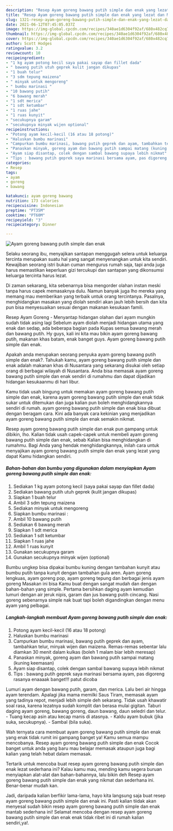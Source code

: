 ```yaml
---
description: "Resep Ayam goreng bawang putih simple dan enak yang lezat dan Mudah Dibuat"
title: "Resep Ayam goreng bawang putih simple dan enak yang lezat dan Mudah Dibuat"
slug: 1321-resep-ayam-goreng-bawang-putih-simple-dan-enak-yang-lezat-dan-mudah-dibuat
date: 2021-06-12T07:45:05.037Z
image: https://img-global.cpcdn.com/recipes/340ae1d6304f92af/680x482cq70/ayam-goreng-bawang-putih-simple-dan-enak-foto-resep-utama.jpg
thumbnail: https://img-global.cpcdn.com/recipes/340ae1d6304f92af/680x482cq70/ayam-goreng-bawang-putih-simple-dan-enak-foto-resep-utama.jpg
cover: https://img-global.cpcdn.com/recipes/340ae1d6304f92af/680x482cq70/ayam-goreng-bawang-putih-simple-dan-enak-foto-resep-utama.jpg
author: Scott Hodges
ratingvalue: 3.2
reviewcount: 10
recipeingredient:
- "1 kg ayam potong kecil saya pakai sayap dan fillet dada"
- " bawang putih utuh geprek kulit jangan dikupas"
- "1 buah telur"
- "3 sdm tepung maizena"
- " minyak untuk mengoreng"
- " bumbu marinasi "
- "10 bawang putih"
- "6 bawang merah"
- "1 sdt merica"
- "1 sdt ketumbar"
- "1 ruas jahe"
- "1 ruas kunyit"
- "secukupnya garam"
- "secukupnya minyak wijen optional"
recipeinstructions:
- "Potong ayam kecil-kecil (16 atau 18 potong)"
- "Haluskan bumbu marinasi"
- "Campurkan bumbu marinasi, bawang putih geprek dan ayam, tambahkan telur, minyak wijen dan maizena. Remas-remas sebentar lalu diamkan 30 menit dalam kulkas (boleh 1 malam biar lebih meresap)"
- "Panaskan minyak, goreng ayam dan bawang putih sampai matang (kuning keemasan)"
- "Ayam siap disantap, colek dengan sambal bawang supaya lebih nikmat"
- "Tips : bawang putih geprek saya marinasi bersama ayam, pas digoreng rasanya enaaaak banget!!! patut dicoba"
categories:
- Resep
tags:
- ayam
- goreng
- bawang

katakunci: ayam goreng bawang 
nutrition: 173 calories
recipecuisine: Indonesian
preptime: "PT35M"
cooktime: "PT60M"
recipeyield: "3"
recipecategory: Dinner

---
```



![Ayam goreng bawang putih simple dan enak](https://img-global.cpcdn.com/recipes/340ae1d6304f92af/680x482cq70/ayam-goreng-bawang-putih-simple-dan-enak-foto-resep-utama.jpg)

Selaku seorang ibu, menyajikan santapan menggugah selera untuk keluarga tercinta merupakan suatu hal yang sangat menyenangkan untuk kita sendiri. Kewajiban seorang istri bukan cuman mengurus rumah saja, tapi anda juga harus memastikan keperluan gizi tercukupi dan santapan yang dikonsumsi keluarga tercinta harus lezat.

Di zaman  sekarang, kita sebenarnya bisa mengorder olahan instan meski tanpa harus capek memasaknya dulu. Namun banyak juga lho mereka yang memang mau memberikan yang terbaik untuk orang tercintanya. Pasalnya, menghidangkan masakan yang diolah sendiri akan jauh lebih bersih dan kita pun bisa menyesuaikan sesuai dengan makanan kesukaan famili. 

Resep Ayam Goreng - Menyantap hidangan olahan dari ayam mungkin sudah tidak asing lagi Sebelum ayam diolah menjadi hidangan utama yang enak dan sedap, ada beberapa bagian pada Kupas semua bawang merah dan bawang putih. Hy guys, kali ini kita mau bikin ayam goreng bawang putih, makanan khas batam, enak banget guys. Ayam goreng bawang putih simple dan enak.

Apakah anda merupakan seorang penyuka ayam goreng bawang putih simple dan enak?. Tahukah kamu, ayam goreng bawang putih simple dan enak adalah makanan khas di Nusantara yang sekarang disukai oleh setiap orang di berbagai wilayah di Nusantara. Anda bisa memasak ayam goreng bawang putih simple dan enak sendiri di rumahmu dan dapat dijadikan hidangan kesukaanmu di hari libur.

Kamu tidak usah bingung untuk memakan ayam goreng bawang putih simple dan enak, karena ayam goreng bawang putih simple dan enak tidak sukar untuk ditemukan dan juga kalian pun boleh menghidangkannya sendiri di rumah. ayam goreng bawang putih simple dan enak bisa dibuat dengan beragam cara. Kini ada banyak cara kekinian yang menjadikan ayam goreng bawang putih simple dan enak semakin nikmat.

Resep ayam goreng bawang putih simple dan enak pun gampang untuk dibikin, lho. Kalian tidak usah capek-capek untuk membeli ayam goreng bawang putih simple dan enak, sebab Kalian bisa menghidangkan di rumahmu. Bagi Anda yang hendak menghidangkannya, inilah cara untuk menyajikan ayam goreng bawang putih simple dan enak yang lezat yang dapat Kamu hidangkan sendiri.

<!--inarticleads1-->

##### Bahan-bahan dan bumbu yang digunakan dalam menyiapkan Ayam goreng bawang putih simple dan enak:

1. Sediakan 1 kg ayam potong kecil (saya pakai sayap dan fillet dada)
1. Sediakan  bawang putih utuh geprek (kulit jangan dikupas)
1. Siapkan 1 buah telur
1. Ambil 3 sdm tepung maizena
1. Sediakan  minyak untuk mengoreng
1. Siapkan  bumbu marinasi :
1. Ambil 10 bawang putih
1. Sediakan 6 bawang merah
1. Siapkan 1 sdt merica
1. Sediakan 1 sdt ketumbar
1. Siapkan 1 ruas jahe
1. Ambil 1 ruas kunyit
1. Gunakan secukupnya garam
1. Gunakan secukupnya minyak wijen (optional)


Bumbu ungkep bisa dipakai bumbu kuning dengan tambahan kunyit atau bumbu putih tanpa kunyit dengan tambahan gula aren. Ayam goreng lengkuas, ayam goreng pop, ayam goreng tepung dan berbagai jenis ayam goreng Masakan ini bisa Kamu buat dengan sangat mudah dan dengan bahan-bahan yang simple. Pertama bersihkan daging ayam kemudian lumuri dengan air jeruk nipis, garam dan jus bawang putih cincang. Nasi goreng sebenarnya simple nak buat tapi boleh digandingkan dengan menu ayam yang pelbagai. 

<!--inarticleads2-->

##### Langkah-langkah membuat Ayam goreng bawang putih simple dan enak:

1. Potong ayam kecil-kecil (16 atau 18 potong)
1. Haluskan bumbu marinasi
1. Campurkan bumbu marinasi, bawang putih geprek dan ayam, tambahkan telur, minyak wijen dan maizena. Remas-remas sebentar lalu diamkan 30 menit dalam kulkas (boleh 1 malam biar lebih meresap)
1. Panaskan minyak, goreng ayam dan bawang putih sampai matang (kuning keemasan)
1. Ayam siap disantap, colek dengan sambal bawang supaya lebih nikmat
1. Tips : bawang putih geprek saya marinasi bersama ayam, pas digoreng rasanya enaaaak banget!!! patut dicoba


Lumuri ayam dengan bawang putih, garam, dan merica. Lalu beri air hingga ayam terendam. Apalagi jika mama memilki Saus Tiram, memasak ayam yang tadinya repot, menjadi lebih simple deh sekarang. Tidak usah khawatir soal rasa, karena lezatnya sudah komplit dan berasa mulai gigitan. Taburi daging ayam goreng, bawang goreng, daun bawang, daun seledri dan telur. - Tuang kecap asin atau kecap manis di atasnya. - Kaldu ayam bubuk (jika suka, secukupnya). - Sambal (bila suka). 

Wah ternyata cara membuat ayam goreng bawang putih simple dan enak yang enak tidak rumit ini gampang banget ya! Kamu semua mampu mencobanya. Resep ayam goreng bawang putih simple dan enak Cocok banget untuk anda yang baru mau belajar memasak ataupun juga bagi kalian yang telah hebat dalam memasak.

Tertarik untuk mencoba buat resep ayam goreng bawang putih simple dan enak lezat sederhana ini? Kalau kamu mau, mending kamu segera buruan menyiapkan alat-alat dan bahan-bahannya, lalu bikin deh Resep ayam goreng bawang putih simple dan enak yang nikmat dan sederhana ini. Benar-benar mudah kan. 

Jadi, daripada kalian berfikir lama-lama, hayo kita langsung saja buat resep ayam goreng bawang putih simple dan enak ini. Pasti kalian tiidak akan menyesal sudah bikin resep ayam goreng bawang putih simple dan enak mantab sederhana ini! Selamat mencoba dengan resep ayam goreng bawang putih simple dan enak enak tidak ribet ini di rumah kalian sendiri,ya!.

